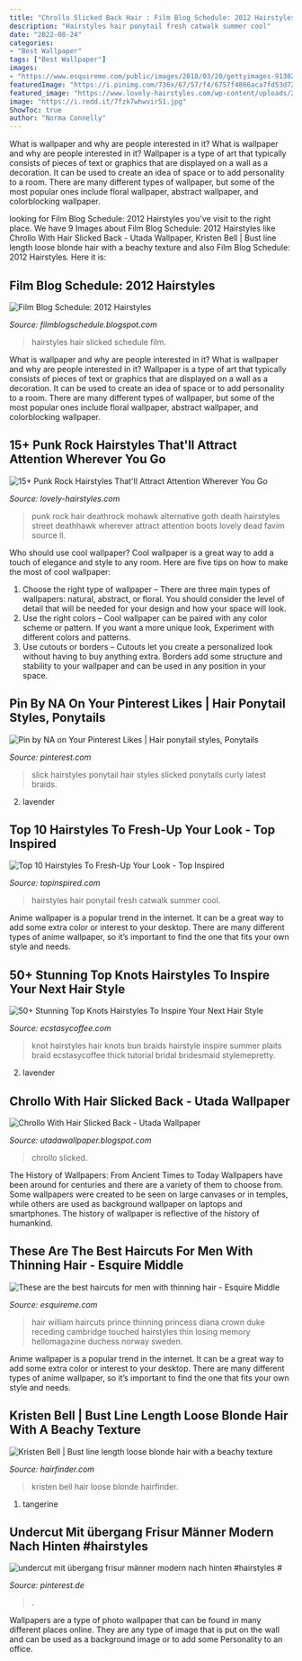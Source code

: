 ```yaml
---
title: "Chrollo Slicked Back Hair : Film Blog Schedule: 2012 Hairstyles"
description: "Hairstyles hair ponytail fresh catwalk summer cool"
date: "2022-08-24"
categories:
- "Best Wallpaper"
tags: ["Best Wallpaper"]
images:
- "https://www.esquireme.com/public/images/2018/03/20/gettyimages-913025822-1518646563.jpg"
featuredImage: "https://i.pinimg.com/736x/67/57/f4/6757f4866aca7fd53d720b927e8e564c.jpg"
featured_image: "https://www.lovely-hairstyles.com/wp-content/uploads/2020/03/10-lovely-hairstyles.com-punk-rock-hair-1103202090210.jpg"
image: "https://i.redd.it/7fzk7whwvir51.jpg"
ShowToc: true
author: "Norma Connelly"
---
```



What is wallpaper and why are people interested in it?
What is wallpaper and why are people interested in it?
Wallpaper is a type of art that typically consists of pieces of text or graphics that are displayed on a wall as a decoration. It can be used to create an idea of space or to add personality to a room. There are many different types of wallpaper, but some of the most popular ones include floral wallpaper, abstract wallpaper, and colorblocking wallpaper.

	

		
looking for Film Blog Schedule: 2012 Hairstyles you've visit to the right place. We have 9 Images about Film Blog Schedule: 2012 Hairstyles like Chrollo With Hair Slicked Back - Utada Wallpaper, Kristen Bell | Bust line length loose blonde hair with a beachy texture and also Film Blog Schedule: 2012 Hairstyles. Here it is:
		
    
## Film Blog Schedule: 2012 Hairstyles

<img loading=lazy src="http://3.bp.blogspot.com/-x8_x4-3n6qE/Tzpt7We5iUI/AAAAAAAAHN4/Zb3i3rsG74w/s1600/2012%2BHairstyles%2B3.jpg" onerror="this.onerror=null;this.src='https://tse2.mm.bing.net/th?id=OIP.I2zHg8lE9WQhVBiWgn9FZQAAAA&amp;pid=15.1';" alt="Film Blog Schedule: 2012 Hairstyles">

_Source: filmblogschedule.blogspot.com_

>hairstyles hair slicked schedule film. 

	

What is wallpaper and why are people interested in it?
What is wallpaper and why are people interested in it?
Wallpaper is a type of art that typically consists of pieces of text or graphics that are displayed on a wall as a decoration. It can be used to create an idea of space or to add personality to a room. There are many different types of wallpaper, but some of the most popular ones include floral wallpaper, abstract wallpaper, and colorblocking wallpaper.

    
## 15+ Punk Rock Hairstyles That&#039;ll Attract Attention Wherever You Go

<img loading=lazy src="https://www.lovely-hairstyles.com/wp-content/uploads/2020/03/10-lovely-hairstyles.com-punk-rock-hair-1103202090210.jpg" onerror="this.onerror=null;this.src='https://tse3.mm.bing.net/th?id=OIP.If-ROhvx2fZDFZmEE4W3zgHaLb&amp;pid=15.1';" alt="15+ Punk Rock Hairstyles That&#039;ll Attract Attention Wherever You Go">

_Source: lovely-hairstyles.com_

>punk rock hair deathrock mohawk alternative goth death hairstyles street deathhawk wherever attract attention boots lovely dead favim source ll. 

	

Who should use cool wallpaper?
Cool wallpaper is a great way to add a touch of elegance and style to any room. Here are five tips on how to make the most of cool wallpaper: 
1) Choose the right type of wallpaper – There are three main types of wallpapers: natural, abstract, or floral. You should consider the level of detail that will be needed for your design and how your space will look. 
2) Use the right colors – Cool wallpaper can be paired with any color scheme or pattern. If you want a more unique look, Experiment with different colors and patterns. 
3) Use cutouts or borders – Cutouts let you create a personalized look without having to buy anything extra. Borders add some structure and stability to your wallpaper and can be used in any position in your space.

    
## Pin By NA On Your Pinterest Likes | Hair Ponytail Styles, Ponytails

<img loading=lazy src="https://i.pinimg.com/736x/e8/89/13/e8891346074801c5b5419b52c271186e.jpg" onerror="this.onerror=null;this.src='https://tse1.mm.bing.net/th?id=OIP.jGH3q5SXHsGSnggKoWf2dQHaJ3&amp;pid=15.1';" alt="Pin by NA on Your Pinterest Likes | Hair ponytail styles, Ponytails">

_Source: pinterest.com_

>slick hairstyles ponytail hair styles slicked ponytails curly latest braids. 

	

2. lavender 

    
## Top 10 Hairstyles To Fresh-Up Your Look - Top Inspired

<img loading=lazy src="http://www.topinspired.com/wp-content/uploads/2015/01/long-ponytail.jpg" onerror="this.onerror=null;this.src='https://tse4.mm.bing.net/th?id=OIP.Aog2lO04sco6WFNR1inqqgHaLK&amp;pid=15.1';" alt="Top 10 Hairstyles To Fresh-Up Your Look - Top Inspired">

_Source: topinspired.com_

>hairstyles hair ponytail fresh catwalk summer cool. 

	

Anime wallpaper is a popular trend in the internet. It can be a great way to add some extra color or interest to your desktop. There are many different types of anime wallpaper, so it’s important to find the one that fits your own style and needs.

    
## 50+ Stunning Top Knots Hairstyles To Inspire Your Next Hair Style

<img loading=lazy src="https://i2.wp.com/www.ecstasycoffee.com/wp-content/uploads/2016/12/Best-Top-Knot-Hairstyles30.jpg?resize=683%2C1024" onerror="this.onerror=null;this.src='https://tse4.mm.bing.net/th?id=OIP.Pv7MDpeB9WIBbhqMVJhODgHaLG&amp;pid=15.1';" alt="50+ Stunning Top Knots Hairstyles To Inspire Your Next Hair Style">

_Source: ecstasycoffee.com_

>knot hairstyles hair knots bun braids hairstyle inspire summer plaits braid ecstasycoffee thick tutorial bridal bridesmaid stylemepretty. 

	

2. lavender 

    
## Chrollo With Hair Slicked Back - Utada Wallpaper

<img loading=lazy src="https://i.redd.it/7fzk7whwvir51.jpg" onerror="this.onerror=null;this.src='https://tse3.mm.bing.net/th?id=OIP.4PTt0xmgNmqxWfY9P4jhlQHaJ4&amp;pid=15.1';" alt="Chrollo With Hair Slicked Back - Utada Wallpaper">

_Source: utadawallpaper.blogspot.com_

>chrollo slicked. 

	

The History of Wallpapers: From Ancient Times to Today
Wallpapers have been around for centuries and there are a variety of them to choose from. Some wallpapers were created to be seen on large canvases or in temples, while others are used as background wallpaper on laptops and smartphones. The history of wallpaper is reflective of the history of humankind.

    
## These Are The Best Haircuts For Men With Thinning Hair - Esquire Middle

<img loading=lazy src="https://www.esquireme.com/public/images/2018/03/20/gettyimages-913025822-1518646563.jpg" onerror="this.onerror=null;this.src='https://tse2.mm.bing.net/th?id=OIP.2F-oETODL4FO_8JSMe4x4gHaK7&amp;pid=15.1';" alt="These are the best haircuts for men with thinning hair - Esquire Middle">

_Source: esquireme.com_

>hair william haircuts prince thinning princess diana crown duke receding cambridge touched hairstyles thin losing memory hellomagazine duchess norway sweden. 

	

Anime wallpaper is a popular trend in the internet. It can be a great way to add some extra color or interest to your desktop. There are many different types of anime wallpaper, so it’s important to find the one that fits your own style and needs.

    
## Kristen Bell | Bust Line Length Loose Blonde Hair With A Beachy Texture

<img loading=lazy src="http://www.hairfinder.com/celebritypictures6/kristen-bell-back-hair.jpg" onerror="this.onerror=null;this.src='https://tse4.mm.bing.net/th?id=OIP.kAQTuP841aGpQ9bT6MgnYgHaJ5&amp;pid=15.1';" alt="Kristen Bell | Bust line length loose blonde hair with a beachy texture">

_Source: hairfinder.com_

>kristen bell hair loose blonde hairfinder. 

	

1. tangerine 

    
## Undercut Mit übergang Frisur Männer Modern Nach Hinten #hairstyles #

<img loading=lazy src="https://i.pinimg.com/736x/67/57/f4/6757f4866aca7fd53d720b927e8e564c.jpg" onerror="this.onerror=null;this.src='https://tse3.mm.bing.net/th?id=OIP.gDO4T-Y42phaZa_u9w8xowHaHa&amp;pid=15.1';" alt="undercut mit übergang frisur männer modern nach hinten #hairstyles #">

_Source: pinterest.de_

>. 

	



Wallpapers are a type of photo wallpaper that can be found in many different places online. They are any type of image that is put on the wall and can be used as a background image or to add some Personality to an office.

